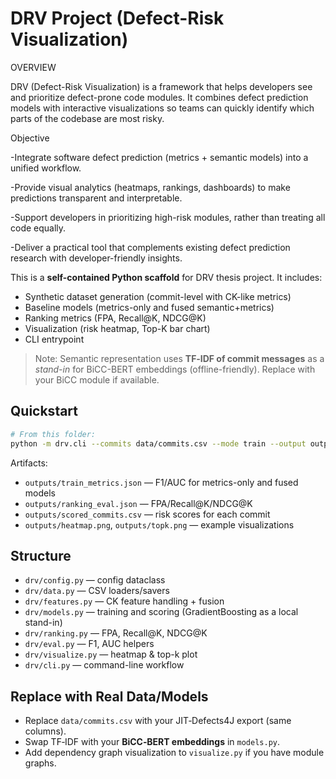 
# DRV Project (Defect-Risk Visualization)

OVERVIEW

DRV (Defect-Risk Visualization) is a framework that helps developers see and prioritize defect-prone code modules.
It combines defect prediction models with interactive visualizations so teams can quickly identify which parts of the codebase are most risky.

Objective

-Integrate software defect prediction (metrics + semantic models) into a unified workflow.

-Provide visual analytics (heatmaps, rankings, dashboards) to make predictions transparent and interpretable.

-Support developers in prioritizing high-risk modules, rather than treating all code equally.

-Deliver a practical tool that complements existing defect prediction research with developer-friendly insights.







This is a **self-contained Python scaffold** for DRV thesis project. It includes:
- Synthetic dataset generation (commit-level with CK-like metrics)
- Baseline models (metrics-only and fused semantic+metrics)
- Ranking metrics (FPA, Recall@K, NDCG@K)
- Visualization (risk heatmap, Top-K bar chart)
- CLI entrypoint

> Note: Semantic representation uses **TF‑IDF of commit messages** as a *stand-in* for BiCC-BERT embeddings (offline-friendly). Replace with your BiCC module if available.

## Quickstart

```bash
# From this folder:
python -m drv.cli --commits data/commits.csv --mode train --output outputs
```

Artifacts:
- `outputs/train_metrics.json` — F1/AUC for metrics-only and fused models
- `outputs/ranking_eval.json` — FPA/Recall@K/NDCG@K
- `outputs/scored_commits.csv` — risk scores for each commit
- `outputs/heatmap.png`, `outputs/topk.png` — example visualizations

## Structure

- `drv/config.py` — config dataclass
- `drv/data.py` — CSV loaders/savers
- `drv/features.py` — CK feature handling + fusion
- `drv/models.py` — training and scoring (GradientBoosting as a local stand-in)
- `drv/ranking.py` — FPA, Recall@K, NDCG@K
- `drv/eval.py` — F1, AUC helpers
- `drv/visualize.py` — heatmap & top-k plot
- `drv/cli.py` — command-line workflow

## Replace with Real Data/Models
- Replace `data/commits.csv` with your JIT‑Defects4J export (same columns).
- Swap TF‑IDF with your **BiCC‑BERT embeddings** in `models.py`.
- Add dependency graph visualization to `visualize.py` if you have module graphs.
